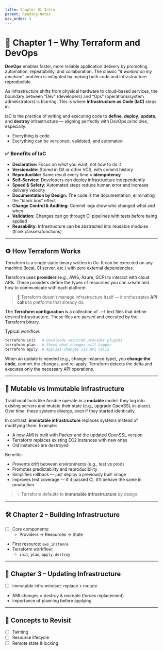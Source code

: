 ```yaml
---
title: Chapter 01 Intro
parent: Reading-Notes
nav_order: 1
---
```


# 🧱 Chapter 1 – Why Terraform and DevOps

**DevOps** enables faster, more reliable application delivery by promoting automation, repeatability, and collaboration. The classic *“it worked on my machine”* problem is mitigated by making both code and infrastructure reproducible.

As infrastructure shifts from physical hardware to cloud-based services, the boundary between “Dev” (developers) and “Ops” (operations/system administrators) is blurring. This is where **Infrastructure as Code (IaC)** steps in.

IaC is the practice of writing and executing code to **define**, **deploy**, **update**, and **destroy** infrastructure — aligning perfectly with DevOps principles, especially:

- Everything is code
- Everything can be versioned, validated, and automated

### ✅ Benefits of IaC

- **Declarative:** Focus on *what* you want, not *how* to do it
- **Versionable:** Stored in Git or other VCS, with commit history
- **Reproducible:** Same result every time = **idempotency**
- **Self-Service:** Developers can deploy infrastructure independently
- **Speed & Safety:** Automated steps reduce human error and increase delivery velocity
- **Documentation by Design:** The code *is* the documentation, eliminating the “black box” effect
- **Change Control & Auditing:** Commit logs show who changed what and when
- **Validation:** Changes can go through CI pipelines with tests before being applied
- **Reusability:** Infrastructure can be abstracted into reusable modules (think classes/functions)

---

## ⚙️ How Terraform Works

Terraform is a single static binary written in Go. It can be executed on any machine (local, CI server, etc.) with zero external dependencies.

Terraform uses **providers** (e.g., AWS, Azure, GCP) to interact with cloud APIs. These providers define the types of resources you can create and how to communicate with each platform.

> 🧠 Terraform doesn’t manage infrastructure itself — it orchestrates **API calls** to platforms that already do.

The **Terraform configuration** is a collection of `.tf` text files that define desired infrastructure. These files are parsed and executed by the Terraform binary.

Typical workflow:

```bash
terraform init   # Downloads required provider plugins
terraform plan   # Shows what changes will happen
terraform apply  # Applies changes via API calls
```

When an update is needed (e.g., change instance type), you **change the code**, commit the changes, and re-apply. Terraform detects the delta and executes only the necessary API operations.

---

## 🔄 Mutable vs Immutable Infrastructure

Traditional tools like Ansible operate in a **mutable** model: they log into existing servers and mutate their state (e.g., upgrade OpenSSL in-place). Over time, these systems diverge, even if they started identically.

In contrast, **immutable infrastructure** replaces systems instead of modifying them. Example:

- A new AMI is built with Packer and the updated OpenSSL version
- Terraform replaces existing EC2 instances with new ones
- Old instances are destroyed

Benefits:

- Prevents drift between environments (e.g., test vs prod)
- Promotes predictability and reproducibility
- Simplifies rollback — just deploy a previously built image
- Improves test coverage — if it passed CI, it’ll behave the same in production

> 💡 Terraform defaults to **immutable infrastructure** by design.

---

## 🛠️ Chapter 2 – Building Infrastructure

- [ ] Core components:
  - Providers → Resources → State
- First resource: `aws_instance`
- Terraform workflow:
  - `init`, `plan`, `apply`, `destroy`

---

## 🔄 Chapter 3 – Updating Infrastructure

- [ ] Immutable infra mindset: replace > mutate
- AMI changes = destroy & recreate (forces replacement)
- Importance of planning before applying

---

## 🧠 Concepts to Revisit

- [ ] Tainting
- [ ] Resource lifecycle
- [ ] Remote state & locking
